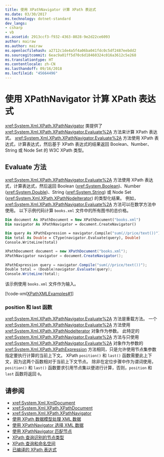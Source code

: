 ```yaml
---
title: 使用 XPathNavigator 计算 XPath 表达式
ms.date: 03/30/2017
ms.technology: dotnet-standard
dev_langs:
- csharp
- vb
ms.assetid: 2913ccf3-f932-4363-8028-9e2d22ce6093
author: mairaw
ms.author: mairaw
ms.openlocfilehash: a2712c1de4a5f4a06ba041fdc0c5df2487eebdd2
ms.sourcegitcommit: 6eac9a01ff5d70c6d18460324c016a3612c5e268
ms.translationtype: HT
ms.contentlocale: zh-CN
ms.lasthandoff: 09/16/2018
ms.locfileid: "45664496"
---
```

# <a name="evaluate-xpath-expressions-using-xpathnavigator"></a>使用 XPathNavigator 计算 XPath 表达式
<xref:System.Xml.XPath.XPathNavigator> 类提供了 <xref:System.Xml.XPath.XPathNavigator.Evaluate%2A> 方法来计算 XPath 表达式。 <xref:System.Xml.XPath.XPathNavigator.Evaluate%2A> 方法使用 XPath 表达式，计算表达式，然后基于 XPath 表达式的结果返回 Boolean、Number、String 或 Node Set 的 W3C XPath 类型。  
  
## <a name="the-evaluate-method"></a>Evaluate 方法  
 <xref:System.Xml.XPath.XPathNavigator.Evaluate%2A> 方法使用 XPath 表达式，计算表达式，然后返回 Boolean (<xref:System.Boolean>)、Number (<xref:System.Double>)、String (<xref:System.String>) 或 Node Set (<xref:System.Xml.XPath.XPathNodeIterator>) 的类型化结果。 例如，<xref:System.Xml.XPath.XPathNavigator.Evaluate%2A> 方法可以在数学方法中使用。 以下示例代码计算 `books.xml` 文件中的所有图书的总价格。  
  
```vb  
Dim document As XPathDocument = New XPathDocument("books.xml")  
Dim navigator As XPathNavigator = document.CreateNavigator()  
  
Dim query As XPathExpression = navigator.Compile("sum(//price/text())")  
Dim total As Double = CType(navigator.Evaluate(query), Double)  
Console.WriteLine(total)  
```  
  
```csharp  
XPathDocument document = new XPathDocument("books.xml");  
XPathNavigator navigator = document.CreateNavigator();  
  
XPathExpression query = navigator.Compile("sum(//price/text())");  
Double total = (Double)navigator.Evaluate(query);  
Console.WriteLine(total);  
```  
  
 该示例使用 `books.xml` 文件作为输入。  
  
 [!code-xml[XPathXMLExamples#1](../../../../samples/snippets/xml/VS_Snippets_Data/XPathXMLExamples/XML/books.xml#1)]  
  
### <a name="position-and-last-functions"></a>position 和 last 函数  
 <xref:System.Xml.XPath.XPathNavigator.Evaluate%2A> 方法是重载方法。 一个 <xref:System.Xml.XPath.XPathNavigator.Evaluate%2A> 方法使用 <xref:System.Xml.XPath.XPathNodeIterator> 对象作为参数。 此特定的 <xref:System.Xml.XPath.XPathNavigator.Evaluate%2A> 方法与只使用 <xref:System.Xml.XPath.XPathNavigator.Evaluate%2A> 对象作为参数的 <xref:System.Xml.XPath.XPathExpression> 方法相同，只是允许使用节点集参数指定要执行计算的当前上下文。 XPath `position()` 和 `last()` 函数需要此上下文，因为这两个函数相对于当前上下文节点。 除非在定位步骤中作为谓词使用，`position()` 和 `last()` 函数要求引用节点集以便进行计算，否则，`position` 和 `last` 函数将返回 `0`。  
  
## <a name="see-also"></a>请参阅

- <xref:System.Xml.XmlDocument>  
- <xref:System.Xml.XPath.XPathDocument>  
- <xref:System.Xml.XPath.XPathNavigator>  
- [使用 XPath 数据模型处理 XML 数据](../../../../docs/standard/data/xml/process-xml-data-using-the-xpath-data-model.md)  
- [使用 XPathNavigator 选择 XML 数据](../../../../docs/standard/data/xml/select-xml-data-using-xpathnavigator.md)  
- [使用 XPathNavigator 匹配节点](../../../../docs/standard/data/xml/matching-nodes-using-xpathnavigator.md)  
- [XPath 查询识别的节点类型](../../../../docs/standard/data/xml/node-types-recognized-with-xpath-queries.md)  
- [XPath 查询和命名空间](../../../../docs/standard/data/xml/xpath-queries-and-namespaces.md)  
- [已编译的 XPath 表达式](../../../../docs/standard/data/xml/compiled-xpath-expressions.md)
